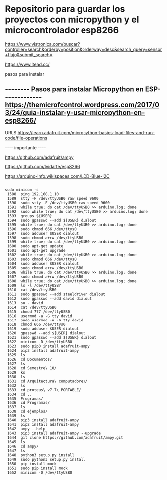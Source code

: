 
Repositorio para guardar los proyectos con micropython y el microcontrolador esp8266
=============================

https://www.vistronica.com/buscar?controller=search&orderby=position&orderway=desc&search_query=sensor+flujo&submit_search=

https://www.itead.cc/

pasos para instalar

-------- Pasos para instalar Micropython en ESP-------------
https://themicrofcontrol.wordpress.com/2017/03/24/guia-instalar-y-usar-micropython-en-esp8266/
-------------------


URLS
https://learn.adafruit.com/micropython-basics-load-files-and-run-code/file-operations


---- importante ----

https://github.com/adafruit/ampy

https://github.com/lvidarte/esp8266

https://arduino-info.wikispaces.com/LCD-Blue-I2C

```

sudo minicom -s
 1588  ping 192.168.1.10
 1589  stty -F /dev/ttyUSB0 raw speed 9600
 1590  sudo stty -F /dev/ttyUSB0 raw speed 9600
 1591  while true; do cat /dev/ttyUSB0 >> arduino.log; done
 1592  sudo while true; do cat /dev/ttyUSB0 >> arduino.log; done
 1593  groups ${USER}
 1594  sudo gpasswd --add ${USER} dialout
 1595  while true; do cat /dev/ttyUSB0 >> arduino.log; done
 1596  sudo chmod 666 /dev/ttys0
 1597  sudo adduser $USER dialout
 1598  sudo chmod a+rw /dev/ttyUSB0
 1599  while true; do cat /dev/ttyUSB0 >> arduino.log; done
 1600  sudo apt-get update
 1601  sudo apt-get upgrade
 1602  while true; do cat /dev/ttyUSB0 >> arduino.log; done
 1603  sudo chmod 666 /dev/ttys0
 1604  sudo adduser $USER dialout
 1605  sudo chmod a+rw /dev/ttyUSB0
 1606  while true; do cat /dev/ttyUSB0 >> arduino.log; done
 1607  sudo chmod a+rw /dev/ttyUSB0
 1608  while true; do cat /dev/ttyUSB0 >> arduino.log; done
 1609  ls -l /dev/ttyUSB?
 1610  cat /dev/ttyUSB0
 1611  sudo gpasswd --add steeldriver dialout
 1612  sudo gpasswd --add david dialout
 1613  su - david
 1614  cat /dev/ttyUSB0
 1615  chmod 777 /dev/ttyUSB0
 1616  usermod -a -G tty david
 1617  sudo usermod -a -G tty david
 1618  chmod 666 /dev/ttys0
 1619  sudo adduser $USER dialout
 1620  gpasswd --add ${USER} dialout
 1621  sudo gpasswd --add ${USER} dialout
 1622  minicom -D /dev/ttyUSB0
 1623  sudo pip3 install adafruit-ampy
 1624  pip3 install adafruit-ampy
 1625  ls
 1626  cd Documentos/
 1627  ls
 1628  cd Semestre\ 10/
 1629  ks
 1630  ls
 1631  cd Arquitectura\ computadores/
 1632  ls
 1633  cd proteus\ v7.7\ PORTABLE/
 1634  cd ..
 1635  Programas/
 1636  cd Programas/
 1637  ls
 1638  cd ejemplos/
 1639  ls
 1640  pip3 install adafruit-ampy
 1641  pip2 install adafruit-ampy
 1642  ampy --help
 1643  pip3 install adafruit-ampy --upgrade
 1644  git clone https://github.com/adafruit/ampy.git
 1645  ls
 1646  cd ampy/
 1647  ls
 1648  python3 setup.py install
 1649  sudo python3 setup.py install
 1650  pip install mock
 1651  sudo pip install mock
 1652  minicom -D /dev/ttyUSB0
 ```
